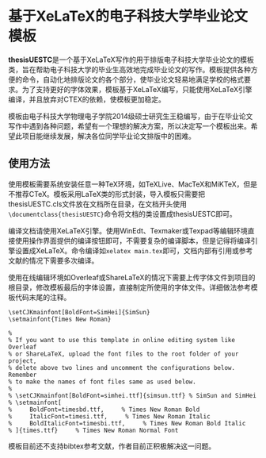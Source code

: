# 基于XeLaTeX的电子科技大学毕业论文模板

**thesisUESTC**是一个基于XeLaTeX写作的用于排版电子科技大学毕业论文的模板类，旨在帮助电子科技大学的毕业生高效地完成毕业论文的写作。模板提供各种方便的命令，自动化地排版论文的各个部分，使毕业论文轻易地满足学校的格式要求。为了支持更好的字体效果，模板基于XeLaTeX编写，只能使用XeLaTeX引擎编译，并且放弃对CTEX的依赖，使模板更加稳定。

模板由电子科技大学物理电子学院2014级硕士研究生王稳编写，由于在毕业论文写作中遇到各种问题，希望有一个理想的解决方案，所以决定写一个模板出来。希望此项目能继续发展，解决各位同学毕业论文排版中的困难。

## 使用方法
使用模板需要系统安装任意一种TeX环境，如TeXLive、MacTeX和MiKTeX，但是不推荐CTeX。模板采用LaTeX类的形式封装，导入模板只需要把thesisUESTC.cls文件放在文档所在目录，在文档开头使用`\documentclass{thesisUESTC}`命令将文档的类设置成thesisUESTC即可。

编译文档请使用XeLaTeX引擎。使用WinEdt、Texmaker或Texpad等编辑环境直接使用操作界面提供的编译按钮即可，不需要复杂的编译脚本，但是记得将编译引擎设置成XeLaTeX。命令编译如`xelatex main.tex`即可，文档内部有引用或参考文献的情况下需要多次编译。

使用在线编辑环境如Overleaf或ShareLaTeX的情况下需要上传字体文件到项目的根目录，修改模板最后的字体设置，直接制定所使用的字体文件。详细做法参考模板代码末尾的注释。

    \setCJKmainfont[BoldFont=SimHei]{SimSun}
    \setmainfont{Times New Roman}

    %
    % If you want to use this template in online editing system like Overleaf
    % or ShareLaTeX, upload the font files to the root folder of your project, 
    % delete above two lines and uncomment the configurations below. Remember
    % to make the names of font files same as used below.
    %
    % \setCJKmainfont[BoldFont=simhei.ttf]{simsun.ttf} % SimSun and SimHei
    % \setmainfont[
    %     BoldFont=timesbd.ttf,     % Times New Roman Bold
    %     ItalicFont=timesi.ttf,     % Times New Roman Italic
    %     BoldItalicFont=timesbi.ttf,     % Times New Roman Bold Italic
    % ]{times.ttf}     % Times New Roman Normal Font
    
模板目前还不支持bibtex参考文献，作者目前正积极解决这一问题。
